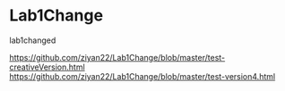 # Lab1Change
lab1changed


https://github.com/ziyan22/Lab1Change/blob/master/test-creativeVersion.html
https://github.com/ziyan22/Lab1Change/blob/master/test-version4.html
